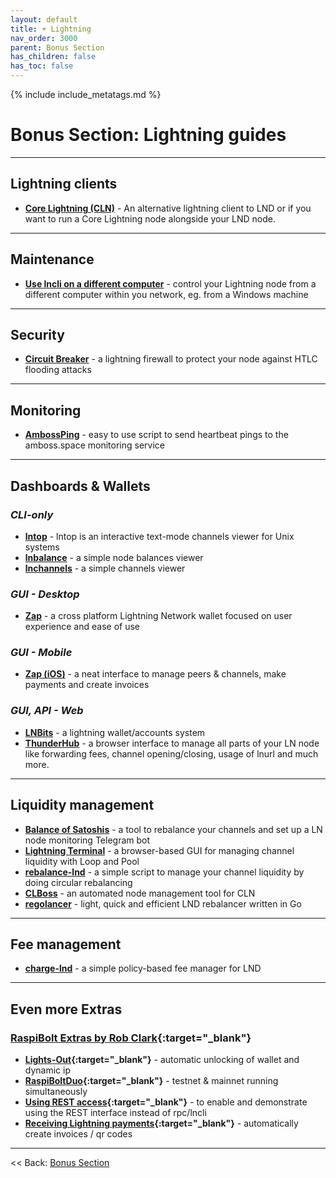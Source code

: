 ```yaml
---
layout: default
title: + Lightning
nav_order: 3000
parent: Bonus Section
has_children: false
has_toc: false
---
```

<!-- markdownlint-disable MD014 MD022 MD025 MD033 MD036 MD040 -->

{% include include_metatags.md %}

# Bonus Section: Lightning guides

---

## Lightning clients

* **[Core Lightning (CLN)](cln.md)** - An alternative lightning client to LND or if you want to run a Core Lightning node alongside your LND node.

---

## Maintenance

* **[Use lncli on a different computer](remote-lncli.md)** - control your Lightning node from a different computer within you network, eg. from a Windows machine

---

## Security

* **[Circuit Breaker](circuit-breaker.md)** - a lightning firewall to protect your node against HTLC flooding attacks

---

## Monitoring

* **[AmbossPing](ambossping.md)** - easy to use script to send heartbeat pings to the amboss.space monitoring service

---

## Dashboards & Wallets

### *CLI-only*

* **[lntop](lntop.md)** - lntop is an interactive text-mode channels viewer for Unix systems
* **[lnbalance](lnbalance.md)** -  a simple node balances viewer
* **[lnchannels](lnchannels.md)** - a simple channels viewer

### *GUI - Desktop*

* **[Zap](zap-desktop.md)** - a cross platform Lightning Network wallet focused on user experience and ease of use

### *GUI - Mobile*

* **[Zap (iOS)](zap-ios.md)** - a neat interface to manage peers & channels, make payments and create invoices

### *GUI, API - Web*

* **[LNBits](lnbits.md)** - a lightning wallet/accounts system
* **[ThunderHub](thunderhub.md)** - a browser interface to manage all parts of your LN node like forwarding fees, channel opening/closing, usage of lnurl and much more.

---

## Liquidity management

* **[Balance of Satoshis](balance-of-satoshis.md)** - a tool to rebalance your channels and set up a LN node monitoring Telegram bot
* **[Lightning Terminal](lightning-terminal.md)** - a browser-based GUI for managing channel liquidity with Loop and Pool
* **[rebalance-lnd](rebalance-lnd.md)** - a simple script to manage your channel liquidity by doing circular rebalancing
* **[CLBoss](clboss.md)** - an automated node management tool for CLN
* **[regolancer](regolancer.md)** - light, quick and efficient LND rebalancer written in Go

---

## Fee management

* **[charge-lnd](charge-lnd.md)** - a simple policy-based fee manager for LND

---

## Even more Extras

### [RaspiBolt Extras by Rob Clark](https://github.com/robclark56/RaspiBolt-Extras/blob/master/README.md){:target="_blank"}

* **[Lights-Out](https://github.com/robclark56/RaspiBolt-Extras/#the-lights-out-raspibolt){:target="_blank"}** - automatic unlocking of wallet and dynamic ip
* **[RaspiBoltDuo](https://github.com/robclark56/RaspiBolt-Extras/#raspiboltduo){:target="_blank"}** - testnet & mainnet running simultaneously
* **[Using REST access](https://github.com/robclark56/RaspiBolt-Extras/#using-rest-access){:target="_blank"}** - to enable and demonstrate using the REST interface instead of rpc/lncli
* **[Receiving Lightning payments](https://github.com/robclark56/RaspiBolt-Extras/#receive-ln-payments){:target="_blank"}** - automatically create invoices / qr codes

---

<< Back: [Bonus Section](../index.md)
